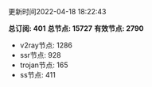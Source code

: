 更新时间2022-04-18 18:22:43

**总订阅: 401**
**总节点: 15727**
**有效节点: 2790**
- v2ray节点: 1286
- ssr节点: 928
- trojan节点: 165
- ss节点: 411
